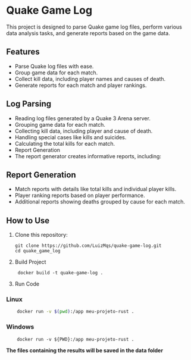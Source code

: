 # Quake Game Log

This project is designed to parse Quake game log files, perform various data analysis tasks, and generate reports based on the game data.

## Features

- Parse Quake log files with ease.
- Group game data for each match.
- Collect kill data, including player names and causes of death.
- Generate reports for each match and player rankings.

## Log Parsing

- Reading log files generated by a Quake 3 Arena server.
- Grouping game data for each match.
- Collecting kill data, including player and cause of death.
- Handling special cases like <world> kills and suicides.
- Calculating the total kills for each match.
- Report Generation
- The report generator creates informative reports, including:

## Report Generation

- Match reports with details like total kills and individual player kills.
- Player ranking reports based on player performance.
- Additional reports showing deaths grouped by cause for each match.

## How to Use

1. Clone this repository:

   ```shell
   git clone https://github.com/LuizMqs/quake-game-log.git
   cd quake_game_log
   ```

2. Build Project

   ```shell
    docker build -t quake-game-log .
   ```

3. Run Code

### Linux

```bash
    docker run -v $(pwd):/app meu-projeto-rust .
```

### Windows

```shell
    docker run -v ${PWD}:/app meu-projeto-rust .
```

**The files containing the results will be saved in the data folder**
